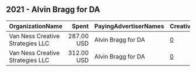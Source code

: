 ## 2021 - Alvin Bragg for DA 
|OrganizationName|Spent|PayingAdvertiserNames|CreativeUrls|Impressions|Genders|AgeBrackets|CountryCodes|BillingAddresses|CandidateBallotInformation|
|:---|---:|:---|:---|---:|:---|:---|:---|:---|:---|
|Van Ness Creative Strategies LLC|287.00 USD|Alvin Bragg for DA|[0](https://www.snap.com/political-ads/asset/61e4ec0a582ae70496fc7211d6f482d1bce932a550ba5336dc4c90172f260f2c?mediaType=mp4)|45,583||18+|united states|US|Alvin Bragg for Manhattan DA|
|Van Ness Creative Strategies LLC|312.00 USD|Alvin Bragg for DA|[0](https://www.snap.com/political-ads/asset/ab361b998cbbbc960584e71ae96163453edaac5a4d80be3e4633aeefbaebf28f?mediaType=mp4)|53,438||18+|united states|US|Alvin Bragg for Manhattan DA|

